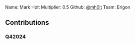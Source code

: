 Name: Mark Holt
Multiplier: 0.5
Github: [@mh0lt](https://github.com/mh0lt)
Team: Erigon

## Contributions
### Q42024
